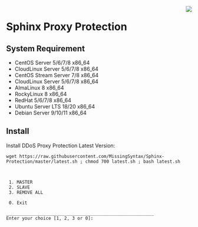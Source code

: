 <div alt="Sphinx DDoS Proxy Protection Logo" class="separator" style="clear: both; text-align: center;">
<a href="https://lh3.googleusercontent.com/-OGKhMCGE8z8/YjRqfduLNbI/AAAAAAAADBo/BW2y2DLvp3ENp-13sRacxkIAJ8SxqAXBQCNcBGAsYHQ/s1600/vDDoS-proxy-protection.png" imageanchor="1" style="margin-left: 1em; margin-right: 1em;"><img align="right" border="0" src="https://lh3.googleusercontent.com/-OGKhMCGE8z8/YjRqfduLNbI/AAAAAAAADBo/BW2y2DLvp3ENp-13sRacxkIAJ8SxqAXBQCNcBGAsYHQ/s222/vDDoS-proxy-protection.png" /></a></div>

Sphinx Proxy Protection
===================

System Requirement
-------------

* CentOS Server 5/6/7/8 x86_64
* CloudLinux Server 5/6/7/8 x86_64
* CentOS Stream Server 7/8 x86_64
* CloudLinux Server 5/6/7/8 x86_64
* AlmaLinux 8 x86_64
* RockyLinux 8 x86_64
* RedHat 5/6/7/8 x86_64
* Ubuntu Server LTS 18/20 x86_64
* Debian Server 9/10/11 x86_64

Install
-------------

Install DDoS Proxy Protection Latest Version:
```
wget https://raw.githubusercontent.com/MissingSyntax/Sphinx-Protection/master/latest.sh ; chmod 700 latest.sh ; bash latest.sh



 1. MASTER
 2. SLAVE
 3. REMOVE ALL

 0. Exit

________________________________________________________
Enter your choice [1, 2, 3 or 0]: 
```

